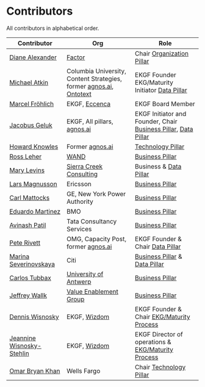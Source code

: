 # Contributors

All contributors in alphabetical order.

| **Contributor**                                                                   | **Org**                                                                                                                                               | **Role**                                                                                                       |
|-----------------------------------------------------------------------------------|-------------------------------------------------------------------------------------------------------------------------------------------------------|----------------------------------------------------------------------------------------------------------------|
| [Diane Alexander](https://www.linkedin.com/in/diane-alexander-pmp-ssbb/)          | [Factor](https://factorfirm.com/)                                                                                                                     | Chair [Organization Pillar](../../pillar/organization/)                                                        |
| [Michael Atkin](https://www.linkedin.com/in/matkin/)                              | Columbia University, Content Strategies, former [agnos.ai](../other/corporate-members.md#agnosai), [Ontotext](../other/corporate-members.md#ontotext) | EKGF Founder EKG/Maturity Initiator [Data Pillar](../../pillar/data/)                                          |
| [Marcel Fröhlich](https://www.linkedin.com/in/marcel-fr%C3%B6hlich-648a043/)      | EKGF, [Eccenca](../other/corporate-members.md#eccenca)                                                                                                | EKGF Board Member                                                                                              |
| [Jacobus Geluk](author/jacobus-geluk)                                             | EKGF, All pillars, [agnos.ai](../other/corporate-members.md#agnosai)                                                                                  | EKGF Initiator and Founder, Chair [Business Pillar](../../pillar/business/), [Data Pillar](../../pillar/data/) | 
| [Howard Knowles](https://www.linkedin.com/in/howard-knowles-57815b6/)             | Former [agnos.ai](../other/corporate-members.md#agnosai)                                                                                              | [Technology Pillar](../../pillar/technology/)                                                                  |
| [Ross Leher](https://www.linkedin.com/in/ross-leher-4471971/)                     | [WAND](https://www.wandinc.com)                                                                                                                       | [Business Pillar](../../pillar/business/)                                                                      |
| [Mary Levins](https://www.linkedin.com/in/marylevins/)                            | [Sierra Creek Consulting](http://www.sierracreekconsulting.com/)                                                                                      | Business & [Data Pillar](../../pillar/data/)                                                                   |
| [Lars Magnusson](https://www.linkedin.com/in/larsmmagnusson/)                     | Ericsson                                                                                                                                              | [Business Pillar](../../pillar/business/)                                                                      |
| [Carl Mattocks](author/carl-mattocks)                                             | GE, New York Power Authority                                                                                                                          | [Business Pillar](../../pillar/business/)                                                                      |
| [Eduardo Martinez](https://www.linkedin.com/in/jeduardomtz/)                      | BMO                                                                                                                                                   | [Business Pillar](../../pillar/business/)                                                                      |
| [Avinash Patil](https://www.linkedin.com/in/avinash-patil-4229564/)               | Tata Consultancy Services                                                                                                                             | [Business Pillar](../../pillar/business/)                                                                      |
| [Pete Rivett](author/pete-rivett)                                                 | OMG, Capacity Post, former [agnos.ai](../other/corporate-members.md#agnosai)                                                                          | EKGF Founder & Chair [Data Pillar](../../pillar/data/)                                                         |
| [Marina Severinovskaya](https://www.linkedin.com/in/msls07/)                      | Citi                                                                                                                                                  | [Business Pillar](../../pillar/business/) & [Data Pillar](../../pillar/data/)                                  |
| [Carlos Tubbax](author/carlos-tubbax)                                             | [University of Antwerp](https://www.uantwerpen.be/en/staff/carlos-tubbax/)                                                                            | [Business Pillar](../../pillar/business/)                                                                      |
| [Jeffrey Wallk](https://www.linkedin.com/in/jeffreywallk/)                        | [Value Enablement Group](https://www.enablingvalue.com)                                                                                               | [Business Pillar](../../pillar/business/)                                                                      |
| [Dennis Wisnosky](https://www.linkedin.com/in/denniswisnosky/)                    | EKGF, [Wizdom](../other/corporate-members.md#wizdom)                                                                                                  | EKGF Founder & Chair [EKG/Maturity Process](process.md)                                                        |
| [Jeannine Wisnosky-Stehlin](https://www.linkedin.com/in/jeanninewisnoskystehlin/) | EKGF, [Wizdom](../other/corporate-members.md#wizdom)                                                                                                  | EKGF Director of operations & [EKG/Maturity Process](process.md)                                               |
| [Omar Bryan Khan](https://www.linkedin.com/in/omarbryankhan/)                     | Wells Fargo                                                                                                                                           | Chair [Technology Pillar](../../pillar/technology/)                                                            |
